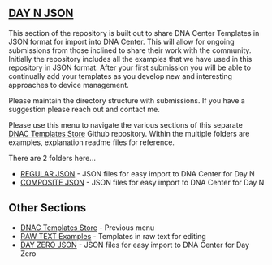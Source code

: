 ## [DAY N JSON](https://github.com/kebaldwi/DNAC-Templates-Store/tree/main/DAY-N-JSON)
This section of the repository is built out to share DNA Center Templates in JSON format for import into DNA Center. This will allow for ongoing submissions from those inclined to share their work with the community. Initially the repository includes all the examples that we have used in this repository in JSON format. After your first submission you will be able to continually add your templates as you develop new and interesting approaches to device management. 

Please maintain the directory structure with submissions. If you have a suggestion please reach out and contact me.

Please use this menu to navigate the various sections of this separate [DNAC Templates Store](https://github.com/kebaldwi/DNAC-Templates-Store) Github repository. Within the multiple folders are examples, explanation readme files for reference.

There are 2 folders here... 
* [REGULAR JSON](https://github.com/kebaldwi/DNAC-Templates-Store/tree/main/DAY-N-JSON/REGULAR-JSON) - JSON files for easy import to DNA Center for Day N
* [COMPOSITE JSON](https://github.com/kebaldwi/DNAC-Templates-Store/tree/main/DAY-N-JSON/COMPOSITE-JSON) - JSON files for easy import to DNA Center for Day N

## Other Sections
* [DNAC Templates Store](https://github.com/kebaldwi/DNAC-Templates-Store) - Previous menu
* [RAW TEXT Examples](https://github.com/kebaldwi/DNAC-Templates-Store/tree/main/RAW-TEXT-EXAMPLES) - Templates in raw text for editing
* [DAY ZERO JSON](https://github.com/kebaldwi/DNAC-Templates-Store/tree/main/DAY-ZERO-JSON) - JSON files for easy import to DNA Center for Day Zero
